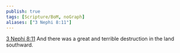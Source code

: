 ```yaml
---
publish: true
tags: [Scripture/BoM, noGraph]
aliases: ["3 Nephi 8:11"]
---
```

[3 Nephi 8:11](https://churchofjesuschrist.org/study/scriptures/bofm/3-ne/8?lang=eng&id=p11#p11) And there was a great and terrible destruction in the land southward.
